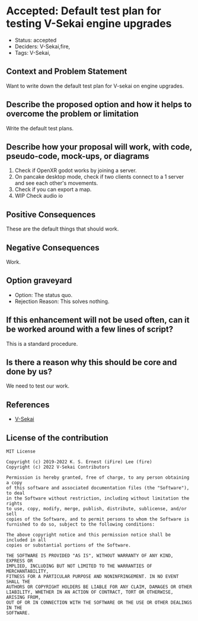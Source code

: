 # Accepted: Default test plan for testing V-Sekai engine upgrades

- Status: accepted <!-- draft | proposed | rejected | accepted | deprecated | superseded by -->
- Deciders: V-Sekai,fire,
- Tags: V-Sekai,

## Context and Problem Statement

Want to write down the default test plan for V-sekai on engine upgrades.

## Describe the proposed option and how it helps to overcome the problem or limitation

Write the default test plans.

## Describe how your proposal will work, with code, pseudo-code, mock-ups, or diagrams

1. Check if OpenXR godot works by joining a server.
1. On pancake desktop mode, check if two clients connect to a 1 server and see each other's movements.
1. Check if you can export a map.
1. WIP Check audio io

## Positive Consequences <!-- improvement of quality attribute satisfaction, follow-up decisions required -->

These are the default things that should work.

## Negative Consequences <!-- compromising quality attribute, follow-up decisions required -->

Work.

## Option graveyard

- Option: The status quo. <!-- List the proposed options no longer open for consideration. -->
- Rejection Reason: This solves nothing. <!-- List the reasons for the rejection: (the bad traits) -->

## If this enhancement will not be used often, can it be worked around with a few lines of script?

This is a standard procedure.

## Is there a reason why this should be core and done by us?

We need to test our work.

## References

- [V-Sekai](https://v-sekai.org/)

## License of the contribution

```
MIT License

Copyright (c) 2019-2022 K. S. Ernest (iFire) Lee (fire)
Copyright (c) 2022 V-Sekai Contributors

Permission is hereby granted, free of charge, to any person obtaining a copy
of this software and associated documentation files (the "Software"), to deal
in the Software without restriction, including without limitation the rights
to use, copy, modify, merge, publish, distribute, sublicense, and/or sell
copies of the Software, and to permit persons to whom the Software is
furnished to do so, subject to the following conditions:

The above copyright notice and this permission notice shall be included in all
copies or substantial portions of the Software.

THE SOFTWARE IS PROVIDED "AS IS", WITHOUT WARRANTY OF ANY KIND, EXPRESS OR
IMPLIED, INCLUDING BUT NOT LIMITED TO THE WARRANTIES OF MERCHANTABILITY,
FITNESS FOR A PARTICULAR PURPOSE AND NONINFRINGEMENT. IN NO EVENT SHALL THE
AUTHORS OR COPYRIGHT HOLDERS BE LIABLE FOR ANY CLAIM, DAMAGES OR OTHER
LIABILITY, WHETHER IN AN ACTION OF CONTRACT, TORT OR OTHERWISE, ARISING FROM,
OUT OF OR IN CONNECTION WITH THE SOFTWARE OR THE USE OR OTHER DEALINGS IN THE
SOFTWARE.
```
